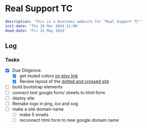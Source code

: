 # Real Support TC

```yaml
description: 'This is a business website for "Real Support TC"'
init-date: 'Thu 28 Mar 2024 11:00'
dead-date: 'Fri 31 May 2024'
```

## Log

### Tasks

- [x] Due Diligence:
    - [x] get muted colors [on etsy link](https://www.etsy.com/listing/1698140007/transaction-coordinator-rack-card-canva?ga_order=most_relevant&ga_search_type=all&ga_view_type=gallery&ga_search_query=transaction+coordinator&ref=sr_gallery-1-2&sts=1&dd=1&content_source=95126a267a548d585ebbfd0fb9d14a82a030e074%253A1698140007&search_preloaded_img=1&organic_search_click=1)
    - [x] Review layout of the [dotted and crossed site](https://www.dottedandcrossed.net/)
- [ ] build bootstrap elements
- [ ] connect test google form/ sheets to html form
- [ ] deploy site
- [ ] Remake logo in png, ico and svg
- [ ] make a site domain name
    - [ ] make 5 emails
    - [ ] reconnect html form to new google domain name
